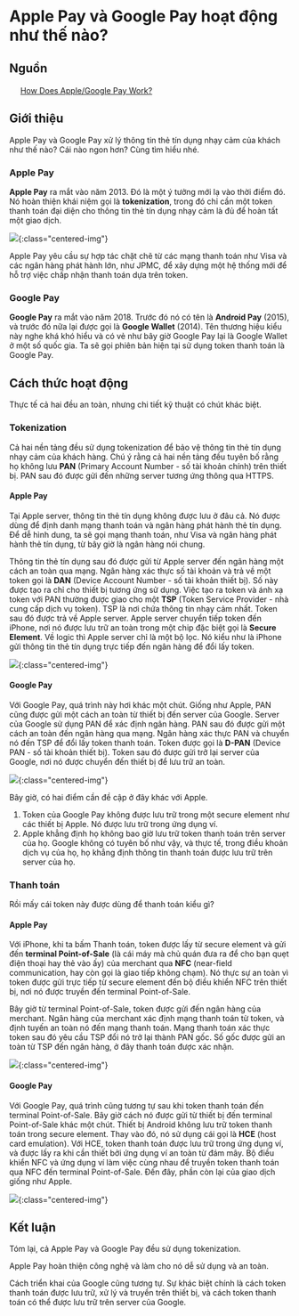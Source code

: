 # Apple Pay và Google Pay hoạt động như thế nào?

## Nguồn

<img src="../../assets/images/bytebytego.png" width="16" height="16"/> [How Does Apple/Google Pay Work?](https://www.youtube.com/watch?v=cHv8LqkbPHk)

## Giới thiệu

Apple Pay và Google Pay xử lý thông tin thẻ tín dụng nhạy cảm của khách như thế nào? Cái nào ngon hơn? Cùng tìm hiểu nhé.

### Apple Pay

**Apple Pay** ra mắt vào năm 2013. Đó là một ý tưởng mới lạ vào thời điểm đó. Nó hoàn thiện khái niệm gọi là **tokenization**, trong đó chỉ cần một token thanh toán đại diện cho thông tin thẻ tín dụng nhạy cảm là đủ để hoàn tất một giao dịch. 

![](../assets/ByteByteGo/apple_google_pay/figure1.png){:class="centered-img"}

Apple Pay yêu cầu sự hợp tác chặt chẽ từ các mạng thanh toán như Visa và các ngân hàng phát hành lớn, như JPMC, để xây dựng một hệ thống mới để hỗ trợ việc chấp nhận thanh toán dựa trên token.

### Google Pay

**Google Pay** ra mắt vào năm 2018. Trước đó nó có tên là **Android Pay** (2015), và trước đó nữa lại được gọi là **Google Wallet** (2014). Tên thương hiệu kiểu này nghe khá khó hiểu và có vẻ như bây giờ Google Pay lại là Google Wallet ở một số quốc gia. Ta sẽ gọi phiên bản hiện tại sử dụng token thanh toán là Google Pay.

## Cách thức hoạt động

Thực tế cả hai đều an toàn, nhưng chi tiết kỹ thuật có chút khác biệt.

### Tokenization

Cả hai nền tảng đều sử dụng tokenization để bảo vệ thông tin thẻ tín dụng nhạy cảm của khách hàng. Chú ý rằng cả hai nền tảng đều tuyên bố rằng họ không lưu **PAN** (Primary Account Number - số tài khoản chính) trên thiết bị. PAN sau đó được gửi đến những server tương ứng thông qua HTTPS.

#### Apple Pay

Tại Apple server, thông tin thẻ tín dụng không được lưu ở đâu cả. Nó được dùng để định danh mạng thanh toán và ngân hàng phát hành thẻ tín dụng. Để dễ hình dung, ta sẽ gọi mạng thanh toán, như Visa và ngân hàng phát hành thẻ tín dụng, từ bây giờ là ngân hàng nói chung.

Thông tin thẻ tín dụng sau đó được gửi từ Apple server đến ngân hàng một cách an toàn qua mạng. Ngân hàng xác thực số tài khoản và trả về một token gọi là **DAN** (Device Account Number - số tài khoản thiết bị). Số này được tạo ra chỉ cho thiết bị tương ứng sử dụng. Việc tạo ra token và ánh xạ token với PAN thường được giao cho một **TSP** (Token Service Provider - nhà cung cấp dịch vụ token). TSP là nơi chứa thông tin nhạy cảm nhất. Token sau đó được trả về Apple server. Apple server chuyển tiếp token đến iPhone, nơi nó được lưu trữ an toàn trong một chip đặc biệt gọi là **Secure Element**. Về logic thì Apple server chỉ là một bộ lọc. Nó kiểu như là iPhone gửi thông tin thẻ tín dụng trực tiếp đến ngân hàng để đổi lấy token.

![](../assets/ByteByteGo/apple_google_pay/figure2.png){:class="centered-img"}

#### Google Pay

Với Google Pay, quá trình này hơi khác một chút. Giống như Apple, PAN cũng được gửi một cách an toàn từ thiết bị đến server của Google. Server của Google sử dụng PAN để xác định ngân hàng. PAN sau đó được gửi một cách an toàn đến ngân hàng qua mạng. Ngân hàng xác thực PAN và chuyển nó đến TSP để đổi lấy token thanh toán. Token được gọi là **D-PAN** (Device PAN - số tài khoản thiết bị). Token sau đó được gửi trở lại server của Google, nơi nó được chuyển đến thiết bị để lưu trữ an toàn.

![](../assets/ByteByteGo/apple_google_pay/figure3.png){:class="centered-img"}

Bây giờ, có hai điểm cần đề cập ở đây khác với Apple. 

1. Token của Google Pay không được lưu trữ trong một secure element như các thiết bị Apple. Nó được lưu trữ trong ứng dụng ví. 
2. Apple khẳng định họ không bao giờ lưu trữ token thanh toán trên server của họ. Google không có tuyên bố như vậy, và thực tế, trong điều khoản dịch vụ của họ, họ khẳng định thông tin thanh toán được lưu trữ trên server của họ.

### Thanh toán

Rồi mấy cái token này được dùng để thanh toán kiểu gì?

#### Apple Pay

Với iPhone, khi ta bấm Thanh toán, token được lấy từ secure element và gửi đến **terminal Point-of-Sale** (là cái máy mà chủ quán đưa ra để cho bạn quẹt điện thoại hay thẻ vào ấy) của merchant qua **NFC** (near-field communication, hay còn gọi là giao tiếp không chạm). Nó thực sự an toàn vì token được gửi trực tiếp từ secure element đến bộ điều khiển NFC trên thiết bị, nơi nó được truyền đến terminal Point-of-Sale.

Bây giờ từ terminal Point-of-Sale, token được gửi đến ngân hàng của merchant. Ngân hàng của merchant xác định mạng thanh toán từ token, và định tuyến an toàn nó đến mạng thanh toán. Mạng thanh toán xác thực token sau đó yêu cầu TSP đổi nó trở lại thành PAN gốc. Số gốc được gửi an toàn từ TSP đến ngân hàng, ở đây thanh toán được xác nhận.

![](../assets/ByteByteGo/apple_google_pay/figure4.png){:class="centered-img"}

#### Google Pay

Với Google Pay, quá trình cũng tương tự sau khi token thanh toán đến terminal Point-of-Sale. Bây giờ cách nó được gửi từ thiết bị đến terminal Point-of-Sale khác một chút. Thiết bị Android không lưu trữ token thanh toán trong secure element. Thay vào đó, nó sử dụng cái gọi là **HCE** (host card emulation). Với HCE, token thanh toán được lưu trữ trong ứng dụng ví, và được lấy ra khi cần thiết bởi ứng dụng ví an toàn từ đám mây. Bộ điều khiển NFC và ứng dụng ví làm việc cùng nhau để truyền token thanh toán qua NFC đến terminal Point-of-Sale. Đến đây, phần còn lại của giao dịch giống như Apple.

![](../assets/ByteByteGo/apple_google_pay/figure5.png){:class="centered-img"}

## Kết luận

Tóm lại, cả Apple Pay và Google Pay đều sử dụng tokenization. 

Apple Pay hoàn thiện công nghệ và làm cho nó dễ sử dụng và an toàn. 

Cách triển khai của Google cũng tương tự. Sự khác biệt chính là cách token thanh toán được lưu trữ, xử lý và truyền trên thiết bị, và cách token thanh toán có thể được lưu trữ trên server của Google.
